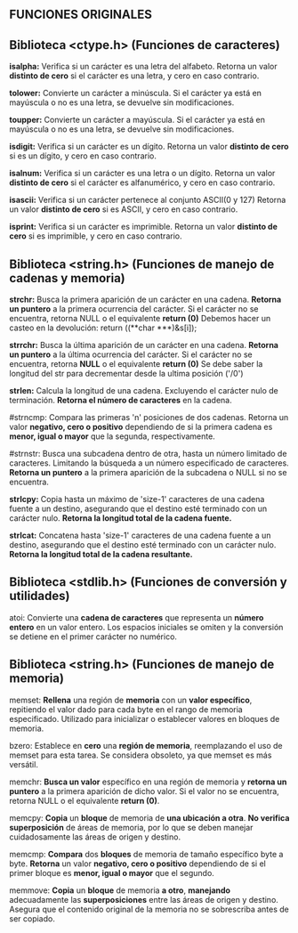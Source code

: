 ## FUNCIONES ORIGINALES

## Biblioteca <ctype.h> (Funciones de caracteres)

**isalpha:** Verifica si un carácter es una letra del alfabeto. Retorna un valor **distinto de cero** si el carácter es una letra, y cero en caso contrario.

**tolower:** Convierte un carácter a minúscula. Si el carácter ya está en mayúscula o no es una letra, se devuelve sin modificaciones.

**toupper:** Convierte un carácter a mayúscula. Si el carácter ya está en mayúscula o no es una letra, se devuelve sin modificaciones.

**isdigit:** Verifica si un carácter es un dígito. Retorna un valor **distinto de cero** si es un dígito, y cero en caso contrario.

**isalnum:** Verifica si un carácter es una letra o un dígito. Retorna un valor **distinto de cero** si el carácter es alfanumérico, y cero en caso contrario.

**isascii:** Verifica si un carácter pertenece al conjunto ASCII(0 y 127) Retorna un valor **distinto de cero** si es ASCII, y cero en caso contrario.

**isprint:** Verifica si un carácter es imprimible. Retorna un valor **distinto de cero** si es imprimible, y cero en caso contrario.

## Biblioteca <string.h> (Funciones de manejo de cadenas y memoria)

**strchr:** Busca la primera aparición de un carácter en una cadena. **Retorna un puntero** a la primera ocurrencia del carácter. Si el carácter no se encuentra, retorna NULL o el equivalente **return (0)** Debemos hacer un casteo en la devolución: return ((**char ***)&s[i]);

**strrchr:** Busca la última aparición de un carácter en una cadena. **Retorna un puntero** a la última ocurrencia del carácter. Si el carácter no se encuentra, retorna **NULL** o el equivalente **return (0)** Se debe saber la longitud del str para decrementar desde la ultima posición ('/0')

**strlen:** Calcula la longitud de una cadena. Excluyendo el carácter nulo de terminación. **Retorna el número de caracteres** en la cadena. 

#strncmp: Compara las primeras 'n' posiciones de dos cadenas. Retorna un valor **negativo, cero o positivo** dependiendo de si la primera cadena es **menor, igual o mayor** que la segunda, respectivamente.

#strnstr: Busca una subcadena dentro de otra, hasta un número limitado de caracteres. Limitando la búsqueda a un número especificado de caracteres. **Retorna un puntero** a la primera aparición de la subcadena o NULL si no se encuentra.

**strlcpy:** Copia hasta un máximo de 'size-1' caracteres de una cadena fuente a un destino, asegurando que el destino esté terminado con un carácter nulo. **Retorna la longitud total de la cadena fuente.**

**strlcat:** Concatena hasta 'size-1' caracteres de una cadena fuente a un destino, asegurando que el destino esté terminado con un carácter nulo. **Retorna la longitud total de la cadena resultante.**

## Biblioteca <stdlib.h> (Funciones de conversión y utilidades)

atoi: Convierte una **cadena de caracteres** que representa un **número entero** en un valor entero. Los espacios iniciales se omiten y la conversión se detiene en el primer carácter no numérico.

## Biblioteca <string.h> (Funciones de manejo de memoria)

memset: **Rellena** una región de **memoria** con un **valor específico**, repitiendo el valor dado para cada byte en el rango de memoria especificado. Utilizado para inicializar o establecer valores en bloques de memoria.

bzero: Establece en **cero** una **región de memoria**, reemplazando el uso de memset para esta tarea. Se considera obsoleto, ya que memset es más versátil.

memchr: **Busca un valor** específico en una región de memoria y **retorna un puntero** a la primera aparición de dicho valor. Si el valor no se encuentra, retorna NULL o el equivalente **return (0)**.

memcpy: **Copia** un **bloque** de memoria de **una ubicación a otra**. **No verifica superposición** de áreas de memoria, por lo que se deben manejar cuidadosamente las áreas de origen y destino.

memcmp: **Compara** dos **bloques** de memoria de tamaño específico byte a byte. **Retorna** un valor **negativo, cero o positivo** dependiendo de si el primer bloque es **menor, igual o mayor** que el segundo.

memmove: **Copia** un **bloque** de memoria **a otro**, **manejando** adecuadamente las **superposiciones** entre las áreas de origen y destino. Asegura que el contenido original de la memoria no se sobrescriba antes de ser copiado.
